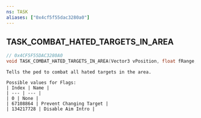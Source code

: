 ```yaml
---
ns: TASK
aliases: ["0x4cf5f55dac3280a0"]
---
```

## TASK_COMBAT_HATED_TARGETS_IN_AREA

```c
// 0x4CF5F55DAC3280A0
void TASK_COMBAT_HATED_TARGETS_IN_AREA(Vector3 vPosition, float fRange, int Flags);
```

```
Tells the ped to combat all hated targets in the area.

Possible values for Flags:
| Index | Name |
| --- | --- |
| 0 | None |
| 67108864 | Prevent Changing Target |
| 134217728 | Disable Aim Intro |
```
